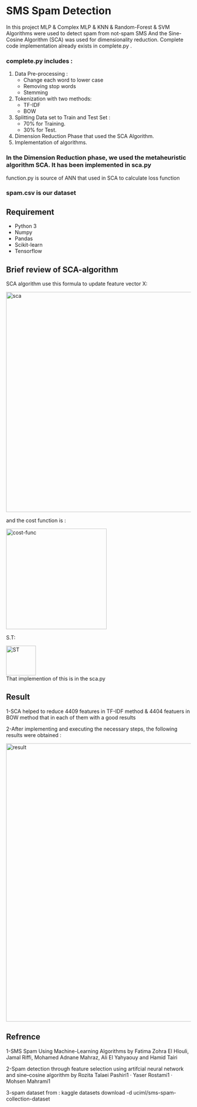 
#  SMS Spam Detection

In this project MLP & Complex MLP & KNN & Random-Forest & SVM Algorithms were used to detect spam from not-spam SMS And the Sine-Cosine Algorithm (SCA) was used for dimensionality reduction.
Complete code implementation already exists  in complete.py .

### complete.py includes :
1. Data Pre-processing :
   - Change each word to lower case
   - Removing stop words
   - Stemming
1. Tokenization with two methods:
   - TF-IDF
   -  BOW
1. Splitting Data set to Train and Test Set : 
   - 70% for Training.
   - 30% for Test.
1. Dimension Reduction Phase that used the SCA Algorithm.
1. Implementation of algorithms.  
 
### In the Dimension Reduction phase, we used the metaheuristic algorithm SCA. It has been implemented in sca.py
function.py is source of ANN that used in SCA to calculate loss function 


### spam.csv is our dataset








## Requirement

* Python 3 
* Numpy
* Pandas
* Scikit-learn
* Tensorflow


## Brief review of SCA-algorithm 
SCA algorithm use this formula to update feature vector X:

<div align="left">
<img width="600" alt="sca" src="https://github.com/seper-sw/Spam-sms-detection/assets/94066230/1a3fd0f3-c162-4e32-aa14-36899b7e1b06">
</div>

and the cost function is :



<div align="left">
<img width="274" alt="cost-func" src="https://github.com/seper-sw/Spam-sms-detection/assets/94066230/44d81731-a115-4a08-8669-3f555950d813">
</div>

S.T:


<div align="left">
<img width="81" alt="ST" src="https://github.com/seper-sw/Spam-sms-detection/assets/94066230/bd4816bd-a624-469c-ae9d-63259f51e09a">
</div>
That implemention of this is in the sca.py


## Result
1-SCA helped to reduce 4409 features in TF-IDF method & 4404 featuers in BOW method that in each of them with a good results

2-After implementing and executing the necessary steps, the following results were obtained :

<div align="left">
<img width="758" alt="result" src="https://github.com/seper-sw/Spam-sms-detection/assets/94066230/ae64d75f-238b-49ca-8430-b781b68389b2">
</div>



## Refrence
1-SMS Spam Using Machine-Learning Algorithms by Fatima Zohra El Hlouli, Jamal Riffi, Mohamed Adnane Mahraz,
Ali El Yahyaouy and Hamid Tairi  


 2-Spam detection through feature selection using artifcial neural 
network and sine–cosine algorithm by Rozita Talaei Pashiri1
 · Yaser Rostami1  · Mohsen Mahrami1

 3-spam dataset from :
 kaggle datasets download -d uciml/sms-spam-collection-dataset
